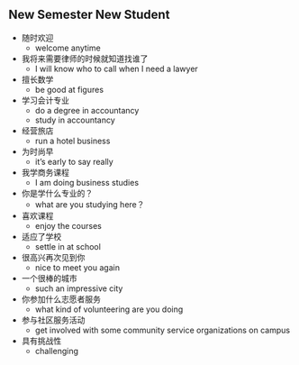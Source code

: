 ## New Semester New Student

* 随时欢迎
  * welcome anytime
* 我将来需要律师的时候就知道找谁了
  * I will know who to call when I need a lawyer
* 擅长数学
  * be good at figures
* 学习会计专业
  * do a degree in accountancy
  * study in accountancy
* 经营旅店
  * run a hotel business
* 为时尚早
  * it’s early to say really
* 我学商务课程
  * I am doing business studies
* 你是学什么专业的？
  * what are you studying here？
* 喜欢课程
  * enjoy the courses
* 适应了学校
  * settle in at school
* 很高兴再次见到你
  * nice to meet you again
* 一个很棒的城市
  * such an impressive city
* 你参加什么志愿者服务
  * what kind of volunteering are you doing
* 参与社区服务活动
  * get involved with some community service organizations on campus
* 具有挑战性
  * challenging